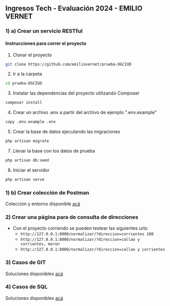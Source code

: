 


## Ingresos Tech - Evaluación 2024 - EMILIO VERNET

### 1) a) Crear un servicio RESTful 

#### Instrucciones para correr el proyecto

1) Clonar el proyecto

```bash
git clone https://github.com/emiliovernet/prueba-DGCIUD
```
2) Ir a la carpeta

```bash
cd prueba-DGCIUD
```
3) Instalar las dependencias del proyecto utilizando Composer

 ```bash
 composer install
 ```
 
4) Crear un archivo .env a partir del archivo de ejemplo ".env.example"

 ```bash
 copy .env.example .env
 ```


5) Crear la base de datos ejecutando las migraciones

 ```bash
 php artisan migrate
 ```

7) Llenar la base con los datos de prueba

 ```bash
 php artisan db:seed
 ```

8) Iniciar el servidor

 ```bash
 php artisan serve
 ```


### 1) b) Crear colección de Postman

Colección y entorno disponible [acá](https://github.com/emiliovernet/prueba-DGCIUD/tree/main/postman) 

### 2) Crear una página para de consulta de direcciones
- Con el proyecto corriendo se pueden testear las siguientes urls:
  - `http://127.0.0.1:8000/normalizar/?direccion=corrientes 100`
  - `http://127.0.0.1:8000/normalizar/?direccion=callao y corrientes, moron`
  - `http://127.0.0.1:8000/normalizar/?direccion=callao y corrientes`

### 3) Casos de GIT
Soluciones disponibles [acá](https://github.com/emiliovernet/prueba-DGCIUD/blob/main/ejerciciosGIT.md)

### 4) Casos de SQL
Soluciones disponibles [acá](https://github.com/emiliovernet/prueba-DGCIUD/blob/main/ejerciciosSQL.sql)

